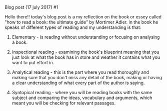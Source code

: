 Blog post (17 july 2017) #1

Hello there!! today's blog post is a my reflection on the book or essey called "how to read a book: the ultimate guide" by Mortimer Adler.
in the book he speaks of different types of reading and my understanding is that:

1) Elementary - is reading without understanding or focusing on analysing a book.


2) Inspectional reading - examining the book's blueprint meaning that you just look at what the book has in store and weather it contains what you want to put effort in.

3) Analytical reading - this is the part where you read thoroughly and making sure that you don't miss any detail of the book, making or having a clear understanding of what every part of the author is saying.

4) Syntopical reading - where you will be reading books with the same subject and comparing the ideas, vocabulary and arguments, which meant you will be checking for relevant passages.

